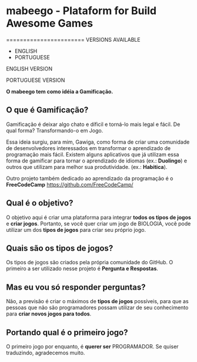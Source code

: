 # mabeego - Plataform for Build Awesome Games
=======================
VERSIONS AVAILABLE
* ENGLISH
* PORTUGUESE

ENGLISH VERSION



PORTUGUESE VERSION

**O mabeego tem como idéia a Gamificação.**

O que é **Gamificação**?
------------
Gamificação é deixar algo chato e díficil e torná-lo mais legal e fácil.
De qual forma? Transformando-o em Jogo.

Essa ideia surgiu, para mim, Gawiga, como forma de criar uma comunidade de desenvolvedores interessados em transformar o aprendizado de programação mais fácil. Existem alguns aplicativos que já utilizam essa forma de gamificar para tornar o aprendizado de idiomas (ex.: **Duolingo**) e outros que utilizam para melhor sua produtividade. (ex.: **Habitica**).

Outro projeto também dedicado ao aprendizado da programação é o **FreeCodeCamp** https://github.com/FreeCodeCamp/

Qual é o **objetivo**?
------------
O objetivo aqui é criar uma plataforma para integrar **todos os tipos de jogos** e **criar jogos**.
Portanto, se você quer criar um jogo de BIOLOGIA, você pode utilizar um dos **tipos de jogos** para criar seu próprio jogo.

Quais são os **tipos de jogos**?
------------
Os tipos de jogos são criados pela própria comunidade do GitHub. O primeiro a ser utilizado nesse projeto é **Pergunta e Respostas**.

Mas eu vou só responder perguntas?
------------
Não, a previsão é criar o máximos de **tipos de jogos** possíveis, para que as pessoas que não são programadores possam utilizar de seu conhecimento para **criar novos jogos para todos**.

Portando qual é o primeiro jogo?
------------
O primeiro jogo por enquanto, é **querer ser** PROGRAMADOR.
Se quiser traduzindo, agradecemos muito.
